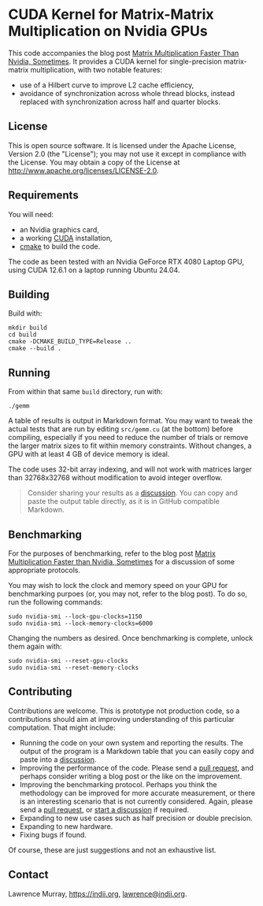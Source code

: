 # CUDA Kernel for Matrix-Matrix Multiplication on Nvidia GPUs

This code accompanies the blog post [Matrix Multiplication Faster Than Nvidia, Sometimes](https://indii.org/blog/gpu-matrix-multiply). It provides a CUDA kernel for single-precision matrix-matrix multiplication, with two notable features:

* use of a Hilbert curve to improve L2 cache efficiency,
* avoidance of synchronization across whole thread blocks, instead replaced with synchronization across half and quarter blocks.


## License

This is open source software. It is licensed under the Apache License,
Version 2.0 (the "License"); you may not use it except in compliance with the
License. You may obtain a copy of the License at
<http://www.apache.org/licenses/LICENSE-2.0>.


## Requirements

You will need:

* an Nvidia graphics card,
* a working [CUDA](https://developer.nvidia.com/cuda-downloads) installation,
* [cmake](https://cmake.org) to build the code.

The code as been tested with an Nvidia GeForce RTX 4080 Laptop GPU, using CUDA 12.6.1 on a laptop running Ubuntu 24.04.


## Building

Build with:

    mkdir build
    cd build
    cmake -DCMAKE_BUILD_TYPE=Release ..
    cmake --build .


## Running

From within that same `build` directory, run with:

    ./gemm

A table of results is output in Markdown format. You may want to tweak the actual tests that are run by editing `src/gemm.cu` (at the bottom) before compiling, especially if you need to reduce the number of trials or remove the larger matrix sizes to fit within memory constraints. Without changes, a GPU with at least 4 GB of device memory is ideal.

The code uses 32-bit array indexing, and will not work with matrices larger than 32768x32768 without modification to avoid integer overflow.

> Consider sharing your results as a [discussion](https://github.com/lawmurray/gpu-gemm/discussions). You can copy and paste the output table directly, as it is in GitHub compatible Markdown.


## Benchmarking

For the purposes of benchmarking, refer to the blog post [Matrix Multiplication Faster than Nvidia, Sometimes](https://indii.org/blog/gpu-matrix-multiply) for a discussion of some appropriate protocols.

You may wish to lock the clock and memory speed on your GPU for benchmarking purpoes (or, you may not, refer to the blog post). To do so, run the following commands:

    sudo nvidia-smi --lock-gpu-clocks=1150
    sudo nvidia-smi --lock-memory-clocks=6000

Changing the numbers as desired. Once benchmarking is complete, unlock them again with:

    sudo nvidia-smi --reset-gpu-clocks
    sudo nvidia-smi --reset-memory-clocks


## Contributing

Contributions are welcome. This is prototype not production code, so a contributions should aim at improving understanding of this particular computation. That might include:

* Running the code on your own system and reporting the results. The output of the program is a Markdown table that you can easily copy and paste into a [discussion](https://github.com/lawmurray/gpu-gemm/discussions).
* Improving the performance of the code. Please send a [pull request](https://github.com/lawmurray/gpu-gemm/pulls), and perhaps consider writing a blog post or the like on the improvement.
* Improving the benchmarking protocol. Perhaps you think the methodology can be improved for more accurate measurement, or there is an interesting scenario that is not currently considered. Again, please send a [pull request](https://github.com/lawmurray/gpu-gemm/pulls), or [start a discussion](https://github.com/lawmurray/gpu-gemm/discussions) if required.
* Expanding to new use cases such as half precision or double precision.
* Expanding to new hardware.
* Fixing bugs if found.

Of course, these are just suggestions and not an exhaustive list.


## Contact

Lawrence Murray, <https://indii.org>, <lawrence@indii.org>.

